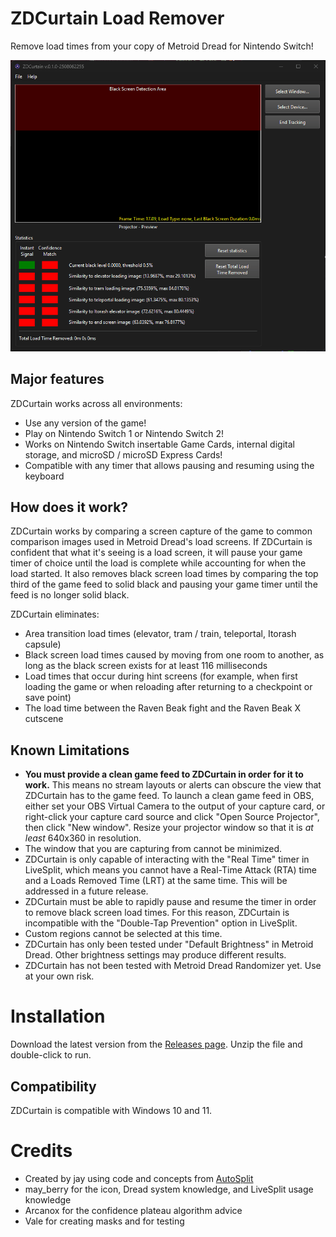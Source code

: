 # ZDCurtain Load Remover

Remove load times from your copy of Metroid Dread for Nintendo Switch! 

<p align="center"><img src="./docs/zdcurtain-0.1.0.gif" alt="Example" /></p>

## Major features

ZDCurtain works across all environments:

- Use any version of the game!
- Play on Nintendo Switch 1 or Nintendo Switch 2!
- Works on Nintendo Switch insertable Game Cards, internal digital storage, and microSD / microSD Express Cards!
- Compatible with any timer that allows pausing and resuming using the keyboard

## How does it work?

ZDCurtain works by comparing a screen capture of the game to common comparison images used in Metroid Dread's load screens. If ZDCurtain is confident that what it's seeing is a load screen, it will pause your game timer of choice until the load is complete while accounting for when the load started. It also removes black screen load times by comparing the top third of the game feed to solid black and pausing your game timer until the feed is no longer solid black. 

ZDCurtain eliminates:

- Area transition load times (elevator, tram / train, teleportal, Itorash capsule)
- Black screen load times caused by moving from one room to another, as long as the black screen exists for at least 116 milliseconds
- Load times that occur during hint screens (for example, when first loading the game or when reloading after returning to a checkpoint or save point)
- The load time between the Raven Beak fight and the Raven Beak X cutscene

## Known Limitations

- **You must provide a clean game feed to ZDCurtain in order for it to work.** This means no stream layouts or alerts can obscure the view that ZDCurtain has to the game feed. To launch a clean game feed in OBS, either set your OBS Virtual Camera to the output of your capture card, or right-click your capture card source and click "Open Source Projector", then click "New window". Resize your projector window so that it is *at least* 640x360 in resolution.
- The window that you are capturing from cannot be minimized.
- ZDCurtain is only capable of interacting with the "Real Time" timer in LiveSplit, which means you cannot have a Real-Time Attack (RTA) time and a Loads Removed Time (LRT) at the same time. This will be addressed in a future release.
- ZDCurtain must be able to rapidly pause and resume the timer in order to remove black screen load times. For this reason, ZDCurtain is incompatible with the "Double-Tap Prevention" option in LiveSplit.
- Custom regions cannot be selected at this time.
- ZDCurtain has only been tested under "Default Brightness" in Metroid Dread. Other brightness settings may produce different results.
- ZDCurtain has not been tested with Metroid Dread Randomizer yet. Use at your own risk.

# Installation

Download the latest version from the [Releases page](https://github.com/goth-uhaul/ZDCurtain/releases/latest). Unzip the file and double-click to run.

## Compatibility

ZDCurtain is compatible with Windows 10 and 11.

# Credits

- Created by jay using code and concepts from [AutoSplit](https://github.com/Toufool/AutoSplit)
- may_berry for the icon, Dread system knowledge, and LiveSplit usage knowledge
- Arcanox for the confidence plateau algorithm advice
- Vale for creating masks and for testing
